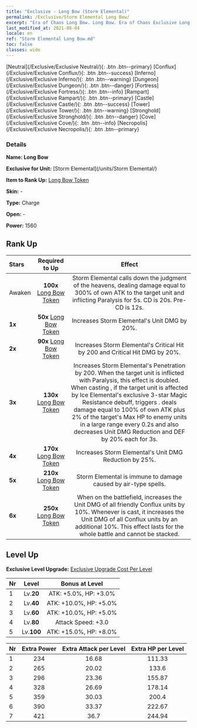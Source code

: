 ```yaml
---
title: "Exclusive - Long Bow (Storm Elemental)"
permalink: /Exclusive/Storm Elemental Long Bow/
excerpt: "Era of Chaos Long Bow. Long Bow. Era of Chaos Exclusive Long Bow. Storm Elemental Exclusive."
last_modified_at: 2021-08-04
locale: en
ref: "Storm Elemental Long Bow.md"
toc: false
classes: wide
---
```

 [Neutral](/Exclusive/Exclusive Neutral/){: .btn .btn--primary} [Conflux](/Exclusive/Exclusive Conflux/){: .btn .btn--success} [Inferno](/Exclusive/Exclusive Inferno/){: .btn .btn--warning} [Dungeon](/Exclusive/Exclusive Dungeon/){: .btn .btn--danger} [Fortress](/Exclusive/Exclusive Fortress/){: .btn .btn--info} [Rampart](/Exclusive/Exclusive Rampart/){: .btn .btn--primary} [Castle](/Exclusive/Exclusive Castle/){: .btn .btn--success} [Tower](/Exclusive/Exclusive Tower/){: .btn .btn--warning} [Stronghold](/Exclusive/Exclusive Stronghold/){: .btn .btn--danger} [Cove](/Exclusive/Exclusive Cove/){: .btn .btn--info} [Necropolis](/Exclusive/Exclusive Necropolis/){: .btn .btn--primary} 

### Details
 **Name: Long Bow** 

 **Exclusive for Unit:** [Storm Elemental](/units/Storm Elemental/) 

 **Item to Rank Up:** [Long Bow Token](/Items/con_914/)

 **Skin:** -

 **Type:** Charge

 **Open:** -

 **Power:** 1560

## Rank Up

  |     Stars    |  Required to Up | Effect |
  |:-------------|:---------------:|:---------------:|
  |  Awaken  | **100x** [Long Bow Token](/Items/con_914/) | <Force of Nature> Storm Elemental calls down the judgment of the heavens, dealing damage equal to 300% of own ATK to the target unit and inflicting Paralysis for 5s. CD is 20s. Pre-CD is 12s. |
  | **1x** <i class="fas fa-star"/> | **50x** [Long Bow Token](/Items/con_914/) | Increases Storm Elemental's Unit DMG by 20%. |
  | **2x** <i class="fas fa-star"/> | **90x** [Long Bow Token](/Items/con_914/) | Increases Storm Elemental's Critical Hit by 200 and Critical Hit DMG by 20%. |
  | **3x** <i class="fas fa-star"/> | **130x** [Long Bow Token](/Items/con_914/) | Increases Storm Elemental's Penetration by 200. When the target unit is inflicted with Paralysis, this effect is doubled. When casting <Force of Nature>, if the target unit is affected by Ice Elemental's exclusive 3-star Magic Resistance debuff, triggers <Elemental Rage>. <Elemental Rage> deals damage equal to 100% of own ATK plus 2% of the target's Max HP to enemy units in a large range every 0.2s and also decreases Unit DMG Reduction and DEF by 20% each for 3s. |
  | **4x** <i class="fas fa-star"/> | **170x** [Long Bow Token](/Items/con_914/) | Increases Storm Elemental's Unit DMG Reduction by 25%. |
  | **5x** <i class="fas fa-star"/> | **210x** [Long Bow Token](/Items/con_914/) | Storm Elemental is immune to damage caused by air-type spells. |
  | **6x** <i class="fas fa-star"/> | **250x** [Long Bow Token](/Items/con_914/) | <Elemental Resonance> When on the battlefield, increases the Unit DMG of all friendly Conflux units by 10%. Whenever <Force of Nature> is cast, it increases the Unit DMG of all Conflux units by an additional 10%. This effect lasts for the whole battle and cannot be stacked. |


## Level Up
 **Exclusive Level Upgrade:** [Exclusive Upgrade Cost Per Level](/Exclusive/ExclusiveUpgradeCostPerLevel/)

  |  Nr  |   Level  | Bonus at Level |
  |:-----|:--------:|:--------------:|
  | 1 | Lv.**20** | ATK: +5.0%, HP: +3.0% |
  | 2 | Lv.**40** | ATK: +10.0%, HP: +5.0% |
  | 3 | Lv.**60** | ATK: +10.0%, HP: +5.0% |
  | 4 | Lv.**80** | Attack Speed: +3.0 |
  | 5 | Lv.**100** | ATK: +15.0%, HP: +8.0% |


  |  Nr  |  Extra Power | Extra Attack per Level | Extra HP per Level |
  |:-----|:--------:|:--------:|:--------:|
  | 1 | 234 | 16.68 | 111.33 |
  | 2 | 265 | 20.02 | 133.6 |
  | 3 | 296 | 23.36 | 155.87 |
  | 4 | 328 | 26.69 | 178.14 |
  | 5 | 359 | 30.03 | 200.4 |
  | 6 | 390 | 33.37 | 222.67 |
  | 7 | 421 | 36.7 | 244.94 |


